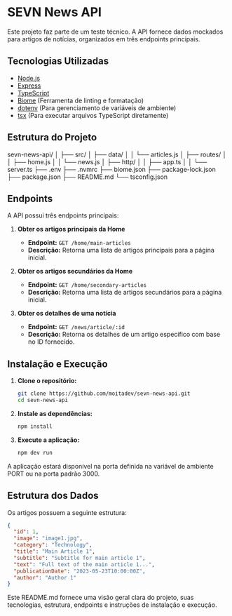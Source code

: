 # SEVN News API

Este projeto faz parte de um teste técnico. A API fornece dados mockados para artigos de notícias, organizados em três endpoints principais.

## Tecnologias Utilizadas

- [Node.js](https://nodejs.org/en)
- [Express](https://expressjs.com/)
- [TypeScript](https://www.typescriptlang.org/)
- [Biome](https://biomejs.dev/) (Ferramenta de linting e formatação)
- [dotenv](https://www.npmjs.com/package/dotenv) (Para gerenciamento de variáveis de ambiente)
- [tsx](https://tsx.is/) (Para executar arquivos TypeScript diretamente)

## Estrutura do Projeto

sevn-news-api/
│
├── src/
│ ├── data/
│ │ └── articles.js
│ ├── routes/
│ │ ├── home.js
│ │ └── news.js
│ ├── http/
│ │ ├── app.ts
│ │ └── server.ts
├── .env
├── .nvmrc
├── biome.json
├── package-lock.json
├── package.json
├── README.md
└── tsconfig.json

## Endpoints

A API possui três endpoints principais:

1. **Obter os artigos principais da Home**
   - **Endpoint:** `GET /home/main-articles`
   - **Descrição:** Retorna uma lista de artigos principais para a página inicial.

2. **Obter os artigos secundários da Home**
   - **Endpoint:** `GET /home/secondary-articles`
   - **Descrição:** Retorna uma lista de artigos secundários para a página inicial.

3. **Obter os detalhes de uma notícia**
   - **Endpoint:** `GET /news/article/:id`
   - **Descrição:** Retorna os detalhes de um artigo específico com base no ID fornecido.

## Instalação e Execução

1. **Clone o repositório:**

   ```sh
   git clone https://github.com/moitadev/sevn-news-api.git
   cd sevn-news-api
   ```

2. **Instale as dependências:**

   ```sh
   npm install
   ```

3. **Execute a aplicação:**

   ```sh
   npm dev run
   ```

A aplicação estará disponível na porta definida na variável de ambiente PORT ou na porta padrão 3000.

## Estrutura dos Dados

Os artigos possuem a seguinte estrutura:

```json
{
  "id": 1,
  "image": "image1.jpg",
  "category": "Technology",
  "title": "Main Article 1",
  "subtitle": "Subtitle for main article 1",
  "text": "Full text of the main article 1...",
  "publicationDate": "2023-05-23T10:00:00Z",
  "author": "Author 1"
}
```

Este README.md fornece uma visão geral clara do projeto, suas tecnologias, estrutura, endpoints e instruções de instalação e execução.